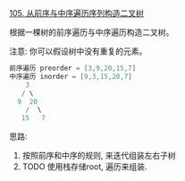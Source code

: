 [105. 从前序与中序遍历序列构造二叉树](https://leetcode-cn.com/problems/construct-binary-tree-from-preorder-and-inorder-traversal/solution/wo-qu-yi-bian-guo-followqian-xu-bian-li-tgfp0/)

根据一棵树的前序遍历与中序遍历构造二叉树。

注意:
你可以假设树中没有重复的元素。
```java
前序遍历 preorder = [3,9,20,15,7]
中序遍历 inorder = [9,3,15,20,7]
    3
   / \
  9  20
    /  \
   15   7
```

思路: 
1. 按照前序和中序的规则, 来迭代组装左右子树
2. TODO 使用栈存储root, 遍历来组装.




